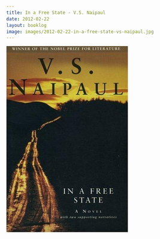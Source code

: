 ```yaml
---
title: In a Free State - V.S. Naipaul
date: 2012-02-22
layout: booklog
image: images/2012-02-22-in-a-free-state-vs-naipaul.jpg
---
```

![In a Free State - V.S. Naipaul](images/2012-02-22-in-a-free-state-vs-naipaul.jpg)
